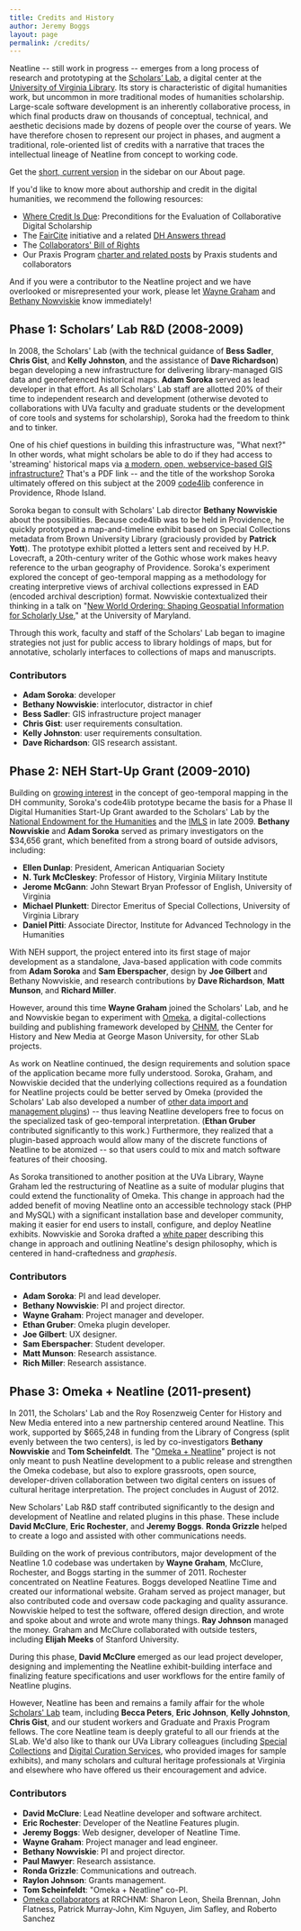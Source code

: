 ```yaml
---
title: Credits and History
author: Jeremy Boggs
layout: page
permalink: /credits/
---
```


  <div class="primary">
  <p>Neatline -- still work in progress -- emerges from a long process of research and prototyping at the <a href="http://scholarslab.org">Scholars’ Lab</a>, a digital center at the <a href="http://lib.virginia.edu/">University of Virginia Library</a>.  Its story is characteristic of digital humanities work, but uncommon in more traditional modes of humanities scholarship.  Large-scale software development is an inherently collaborative process, in which final products draw on thousands of conceptual, technical, and aesthetic decisions made by dozens of people over the course of years. We have therefore chosen to represent our project in phases, and augment a traditional, role-oriented list of credits with a narrative that traces the intellectual lineage of Neatline from concept to working code.</p>

  <p>Get the <a href="../about">short, current version</a> in the sidebar on our About page.</p>

  <p>If you'd like to know more about authorship and credit in the digital humanities, we recommend the following resources:</p>

  <ul>
  <li><a href="http://www.mlajournals.org/doi/abs/10.1632/prof.2011.2011.1.169">Where Credit Is Due</a>: Preconditions for the Evaluation of Collaborative Digital Scholarship</li>
  <li>The <a href="http://faircite.wordpress.com/">FairCite</a> initiative and a related <a href="http://digitalhumanities.org/answers/topic/faircite-who-should-we-cite-in-collaborative-dh-projects">DH Answers thread</a></li>
  <li>The <a href="http://mith.umd.edu/offthetracks/recommendations/">Collaborators' Bill of Rights</a></li>
  <li>Our Praxis Program <a href="http://praxis.scholarslab.org/charter.html">charter and related posts</a> by Praxis students and collaborators</li>
  </ul>

  <p>And if you were a contributor to the Neatline project and we have overlooked or misrepresented your work, please let <a href="http://www.scholarslab.org/author/wsg4w/">Wayne Graham</a> and <a href="http://nowviskie.org">Bethany Nowviskie</a> know immediately!</p>
  </div>


<div class="row mb-3">
    <div class="col-md-8">
      <h2>Phase 1: Scholars’ Lab R&D (2008-2009)</h2>
  <div class="primary">
  <p>In 2008, the Scholars' Lab (with the technical guidance of <strong>Bess Sadler</strong>, <strong>Chris Gist</strong>, and <strong>Kelly Johnston</strong>, and the assistance of <strong>Dave Richardson</strong>) began developing a new infrastructure for delivering library-managed GIS data and georeferenced historical maps.  <strong>Adam Soroka</strong> served as lead developer in that effort.  As all Scholars' Lab staff are allotted 20% of their time to independent research and development (otherwise devoted to collaborations with UVa faculty and graduate students or the development of core tools and systems for scholarship), Soroka had the freedom to think and to tinker.</p>

  <p>One of his chief questions in building this infrastructure was, "What next?" In other words, what might scholars be able to do if they had access to 'streaming' historical maps via <a href="http://code4lib.org/files/soroka-presentation-2009.pdf">a modern, open, webservice-based GIS infrastructure?</a> That's a PDF link -- and the title of the workshop Soroka ultimately offered on this subject at the 2009 <a href="http://code4lib.org">code4lib</a> conference in Providence, Rhode Island.</p>

  <p>Soroka began to consult with Scholars' Lab director <strong>Bethany Nowviskie</strong> about the possibilities.  Because code4lib was to be held in Providence, he quickly prototyped a map-and-timeline exhibit based on Special Collections metadata from Brown University Library (graciously provided by <strong>Patrick Yott</strong>).  The prototype exhibit plotted a letters sent and received by H.P. Lovecraft, a 20th-century writer of the Gothic whose work makes heavy reference to the urban geography of Providence. Soroka's experiment explored the concept of geo-temporal mapping as a methodology for creating interpretive views of archival collections expressed in EAD (encoded archival description) format. Nowviskie contextualized their thinking in a talk on "<a href="http://mith.umd.edu/114-mith-digital-dialogue-bethany-nowviskie-new-world-ordering-shaping-geospatial-information-for-scholarly-use/">New World Ordering: Shaping Geospatial Information for Scholarly Use</a>," at the University of Maryland.</p>

  <p>Through this work, faculty and staff of the Scholars' Lab began to imagine strategies not just for public access to library holdings of maps, but for annotative, scholarly interfaces to collections of maps and manuscripts.</p>
  </div>
  </div>

<div class="col-md-4">
  <div class="secondary">
  <h3>Contributors</h3>
  <ul>
    <li><strong>Adam Soroka</strong>: developer</li>
    <li><strong>Bethany Nowviskie</strong>: interlocutor, distractor in chief</li>
          <li><strong>Bess Sadler</strong>: GIS infrastructure project manager</li>
    <li><strong>Chris Gist</strong>: user requirements consultation.</li>
    <li><strong>Kelly Johnston</strong>: user requirements consultation.</li>
    <li><strong>Dave Richardson</strong>: GIS research assistant.</li>
  </ul>
  </div>
  </div>

</div>
    
      
<div class="row mb-3">
    <div class="col-md-8">
    <h2>Phase 2: NEH Start-Up Grant (2009-2010)</h2>
    <div class="primary">
    <p>Building on <a href="http://spatial.scholarslab.org">growing interest</a> in the concept of geo-temporal mapping in the DH community, Soroka's code4lib prototype became the basis for a Phase II Digital Humanities Start-Up Grant awarded to the Scholars' Lab by the <a href="http://odh.neh.gov">National Endowment for the Humanities</a> and the <a href="http://www.imls.gov/">IMLS</a> in late 2009.  <strong>Bethany Nowviskie</strong> and <strong>Adam Soroka</strong> served as primary investigators on the $34,656 grant, which benefited from a strong board of outside advisors, including:</p>

  <ul>
    <li><strong>Ellen Dunlap</strong>: President, American Antiquarian Society</li>
    <li><strong>N. Turk McCleskey</strong>: Professor of History, Virginia Military Institute</li>
    <li><strong>Jerome McGann</strong>: John Stewart Bryan Professor of English, University of Virginia</li>
    <li><strong>Michael Plunkett</strong>: Director Emeritus of Special Collections, University of Virginia Library</li>
    <li><strong>Daniel Pitti</strong>: Associate Director, Institute for Advanced Technology in the Humanities</li>
  </ul>

  <p>With NEH support, the project entered into its first stage of major development as a standalone, Java-based application with code commits from <strong>Adam Soroka</strong> and <strong>Sam Eberspacher</strong>, design by <strong>Joe Gilbert</strong> and Bethany Nowviskie, and research contributions by <strong>Dave Richardson</strong>, <strong>Matt Munson</strong>, and <strong>Richard Miller</strong>.</p>

  <p>However, around this time <strong>Wayne Graham</strong> joined the Scholars' Lab, and he and Nowviskie began to experiment with <a href="http://omeka.org">Omeka</a>, a digital-collections building and publishing framework developed by <a href="http://chnm.gmu.edu">CHNM</a>, the Center for History and New Media at George Mason University, for other SLab projects.</p>

  <p>As work on Neatline continued, the design requirements and solution space of the application became more fully understood. Soroka, Graham, and Nowviskie decided that the underlying collections required as a foundation for Neatline projects could be better served by Omeka (provided the Scholars' Lab also developed a number of <a href="http://www.scholarslab.org/current-research/omeka-plugins/">other data import and management plugins</a>) -- thus leaving Neatline developers free to focus on the specialized task of geo-temporal interpretation. (<strong>Ethan Gruber</strong> contributed significantly to this work.) Furthermore, they realized that a plugin-based approach would allow many of the discrete functions of Neatline to be atomized -- so that users could to mix and match software features of their choosing.</p>

  <p>As Soroka transitioned to another position at the UVa Library, Wayne Graham led the restructuring of Neatline as a suite of modular plugins that could extend the functionality of Omeka. This change in approach had the added benefit of moving Neatline onto an accessible technology stack (PHP and MySQL) with a significant installation base and developer community, making it easier for end users to install, configure, and deploy Neatline exhibits.  Nowviskie and Soroka drafted a <a href="https://securegrants.neh.gov/publicquery/main.aspx?f=1&gn=HD-50769-09">white paper</a> describing this change in approach and outlining Neatline's design philosophy, which is centered in hand-craftedness and <em>graphesis</em>.</p>
  </div>
  </div>

<div class="col-md-4">
  <div class="secondary">
  <h3>Contributors</h3>
  <ul>
    <li><strong>Adam Soroka</strong>: PI and lead developer.</li>
    <li><strong>Bethany Nowviskie</strong>: PI and project director.</li>
          <li><strong>Wayne Graham</strong>: Project manager and developer.</li>
    <li><strong>Ethan Gruber</strong>: Omeka plugin developer.</li>
    <li><strong>Joe Gilbert</strong>: UX designer.</li>
    <li><strong>Sam Eberspacher</strong>: Student developer.</li>
    <li><strong>Matt Munson</strong>: Research assistance.</li>
    <li><strong>Rich Miller</strong>: Research assistance.</li>
  </ul>
  </div>
  </div>
</div>

<div class="row mb-3">
    <div class="col-md-8">
    <h2>Phase 3: Omeka + Neatline (2011-present)</h2>
<div class="primary">
  <p>In 2011, the Scholars' Lab and the Roy Rosenzweig Center for History and New Media entered into a new partnership centered around Neatline. This work, supported by $665,248 in funding from the Library of Congress (split evenly between the two centers), is led by co-investigators <strong>Bethany Nowviskie</strong> and <strong>Tom Scheinfeldt</strong>.  The "<a href="http://neatline.scholarslab.org/2011/02/15/scholars-lab-and-chnm-partner-on-omeka-neatline/">Omeka + Neatline</a>" project is not only meant to push Neatline development to a public release and strengthen the Omeka codebase, but also to explore grassroots, open source, developer-driven collaboration between two digital centers on issues of cultural heritage interpretation. The project concludes in August of 2012.</p>

  <p>New Scholars' Lab R&D staff contributed significantly to the design and development of Neatline and related plugins in this phase.  These include <strong>David McClure</strong>, <strong>Eric Rochester</strong>, and <strong>Jeremy Boggs</strong>. <strong>Ronda Grizzle</strong> helped to create a logo and assisted with other communications needs.</p>

  <p>Building on the work of previous contributors, major development of the Neatline 1.0 codebase was undertaken by <strong>Wayne Graham</strong>, McClure, Rochester, and Boggs starting in the summer of 2011. Rochester concentrated on Neatline Features.  Boggs developed Neatline Time and created our informational website.  Graham served as project manager, but also contributed code and oversaw code packaging and quality assurance.  Nowviskie helped to test the software, offered design direction, and wrote and spoke about and wrote and wrote many things. <strong>Ray Johnson</strong> managed the money. Graham and McClure collaborated with outside testers, including <strong>Elijah Meeks</strong> of Stanford University.</p>

  <p>During this phase, <strong>David McClure</strong> emerged as our lead project developer, designing and implementing the Neatline exhibit-building interface and finalizing feature specifications and user workflows for the entire family of Neatline plugins.</p>

  <p>However, Neatline has been and remains a family affair for the whole <a href="http://scholarslab.org">Scholars' Lab</a> team, including <strong>Becca Peters</strong>, <strong>Eric Johnson</strong>, <strong>Kelly Johnston</strong>, <strong>Chris Gist</strong>, and our student workers and Graduate and Praxis Program fellows. The core Neatline team is deeply grateful to all our friends at the SLab. We'd also like to thank our UVa Library colleagues (including <a href="http://www2.lib.virginia.edu/small/">Special Collections</a> and <a href="http://www2.lib.virginia.edu/digitalcuration/">Digital Curation Services</a>, who provided images for sample exhibits), and many scholars and cultural heritage professionals at Virginia and elsewhere who have offered us their encouragement and advice.</p>
  </div>
  </div>

<div class="col-md-4">
  <div class="secondary">
  <h3>Contributors</h3>
  <ul>
    <li><strong>David McClure</strong>: Lead Neatline developer and software architect.</li>
    <li><strong>Eric Rochester</strong>: Developer of the Neatline Features plugin.</li>
    <li><strong>Jeremy Boggs</strong>: Web designer, developer of Neatline Time.</li>
    <li><strong>Wayne Graham</strong>: Project manager and lead engineer.</li>
    <li><strong>Bethany Nowviskie</strong>: PI and project director.</li>
          <li><strong>Paul Mawyer</strong>: Research assistance.</li>
          <li><strong>Ronda Grizzle</strong>: Communications and outreach.</li>
          <li><strong>Raylon Johnson</strong>: Grants management.</li>
          <li><strong>Tom Scheinfeldt</strong>: "Omeka + Neatline" co-PI.</li>
          <li><a href="http://omeka.org/about/staff/">Omeka collaborators</a> at RRCHNM: Sharon Leon, Sheila Brennan, John Flatness, Patrick Murray-John, Kim Nguyen, Jim Safley, and Roberto Sanchez</li>
  </ul>
  </div>
  </div>
</div>

